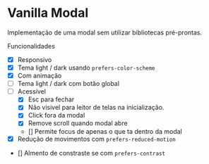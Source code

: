 # Vanilla Modal

Implementação de uma modal sem utilizar bibliotecas pré-prontas.

Funcionalidades

- [x] Responsivo
- [x] Tema light / dark usando `prefers-color-scheme`
- [x] Com animação
- [ ] Tema light / dark com botão global
- [ ] Acessível
  - [x] Esc para fechar
  - [x] Não visivel para leitor de telas na inicialização.
  - [x] Click fora da modal
  - [x] Remove scroll quando modal abre
  - [] Permite focus de apenas o que ta dentro da modal
- [x] Redução de movimentos com `prefers-reduced-motion`
- [] Almento de constraste se com `prefers-contrast`
